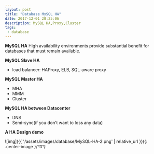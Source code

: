 ```yaml
---
layout: post
title: "Database MySQL HA"
date: 2017-12-01 20:25:06
description: MySQL HA,Proxy,Cluster 
tags: 
 - database
---
```


**MySQL HA**
High availability environments provide substantial benefit for databases that must remain available.

**MySQL Slave HA**

 - load balancer: HAProxy, ELB, SQL-aware proxy

**MySQL Master HA**
 - MHA
 - MMM
 - Cluster

**MySQL HA between Datacenter**

 - DNS
 - Semi-sync(if you don't want to loss any data)


**A HA Design demo**

![img]({{ '/assets/images/database/MySQL-HA-2.png' | relative_url }}){: .center-image }*(°0°)*
